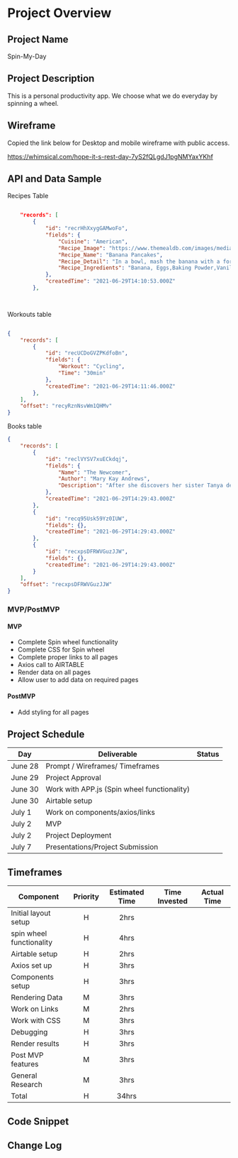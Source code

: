 # Project Overview

## Project Name
Spin-My-Day

## Project Description
This is a personal productivity app. We choose what we do everyday by spinning a wheel.

## Wireframe 
Copied the link below for Desktop and mobile wireframe with public access.

https://whimsical.com/hope-it-s-rest-day-7yS2fQLgdJ1pgNMYaxYKhf


## API and Data Sample

Recipes Table
```JSON

    "records": [
        {
            "id": "recrHhXxygGAMwoFo",
            "fields": {
                "Cuisine": "American",
                "Recipe_Image": "https://www.themealdb.com/images/media/meals/sywswr1511383814.jpg",
                "Recipe_Name": "Banana Pancakes",
                "Recipe_Detail": "In a bowl, mash the banana with a fork until it resembles a thick purée. Stir in the eggs, baking powder and vanilla. Heat a large non-stick frying pa...",
                "Recipe_Ingredients": "Banana, Eggs,Baking Powder,Vanilla Extract,Oil,Pecan Nuts,Raspberries"
            },
            "createdTime": "2021-06-29T14:10:53.000Z"
        },

  
```

Workouts table

```JSON

{
    "records": [
        {
            "id": "recUCDoGVZPKdfoBn",
            "fields": {
                "Workout": "Cycling",
                "Time": "30min"
            },
            "createdTime": "2021-06-29T14:11:46.000Z"
        },
    ],
    "offset": "recyRznNsvWm1QHMv"
}

```

Books table 
```JSON
{
    "records": [
        {
            "id": "reclVYSV7xuECkdqj",
            "fields": {
                "Name": "The Newcomer",
                "Author": "Mary Kay Andrews",
                "Description": "After she discovers her sister Tanya dead on the floor of her fashionable New York City townhouse, Letty Carnahan is certain she knows who did it: Tan..."
            },
            "createdTime": "2021-06-29T14:29:43.000Z"
        },
        {
            "id": "recq95Usk59Yz0IUW",
            "fields": {},
            "createdTime": "2021-06-29T14:29:43.000Z"
        },
        {
            "id": "recxpsDFRWVGuzJJW",
            "fields": {},
            "createdTime": "2021-06-29T14:29:43.000Z"
        }
    ],
    "offset": "recxpsDFRWVGuzJJW"
}
```

  
### MVP/PostMVP
#### MVP
- Complete Spin wheel functionality
- Complete CSS for Spin wheel
- Complete proper links to all pages
- Axios call to AIRTABLE
- Render data on all pages
- Allow user to add data on required pages 

#### PostMVP
- Add styling for all pages

## Project Schedule
|  Day  | Deliverable | Status |
|-------|-------------| -------|
|June 28| Prompt / Wireframes/ Timeframes | 
|June 29| Project Approval | 
|June 30| Work with APP.js (Spin wheel functionality)
|June 30| Airtable setup
|July 1 | Work on components/axios/links
|July 2 | MVP  |                 
|July 2 | Project Deployment |  
|July 7 | Presentations/Project Submission | 


## Timeframes
| Component | Priority | Estimated Time | Time Invested | Actual Time |
| --------- | :------: | :------------: | :-----------: | :---------: |
| Initial layout setup | H | 2hrs| 
| spin wheel functionality | H| 4hrs| 
| Airtable setup | H| 2hrs| 
| Axios set up | H | 3hrs|  
| Components setup | H | 3hrs|
| Rendering Data | M| 3hrs| 
| Work on Links | M | 2hrs|
| Work with CSS | M | 3hrs|
| Debugging | H | 3hrs| 
| Render results | H | 3hrs| 
| Post MVP features | M | 3hrs|
| General Research | M | 3hrs| 
| Total | H | 34hrs| 

## Code Snippet

## Change Log

